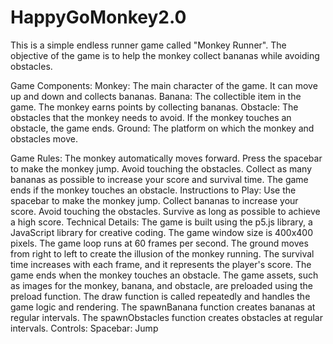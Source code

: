 # HappyGoMonkey2.0

This is a simple endless runner game called "Monkey Runner". The objective of the game is to help the monkey collect bananas while avoiding obstacles.

Game Components:
Monkey: The main character of the game. It can move up and down and collects bananas.
Banana: The collectible item in the game. The monkey earns points by collecting bananas.
Obstacle: The obstacles that the monkey needs to avoid. If the monkey touches an obstacle, the game ends.
Ground: The platform on which the monkey and obstacles move.

Game Rules:
The monkey automatically moves forward.
Press the spacebar to make the monkey jump.
Avoid touching the obstacles.
Collect as many bananas as possible to increase your score and survival time.
The game ends if the monkey touches an obstacle.
Instructions to Play:
Use the spacebar to make the monkey jump.
Collect bananas to increase your score.
Avoid touching the obstacles.
Survive as long as possible to achieve a high score.
Technical Details:
The game is built using the p5.js library, a JavaScript library for creative coding.
The game window size is 400x400 pixels.
The game loop runs at 60 frames per second.
The ground moves from right to left to create the illusion of the monkey running.
The survival time increases with each frame, and it represents the player's score.
The game ends when the monkey touches an obstacle.
The game assets, such as images for the monkey, banana, and obstacle, are preloaded using the preload function.
The draw function is called repeatedly and handles the game logic and rendering.
The spawnBanana function creates bananas at regular intervals.
The spawnObstacles function creates obstacles at regular intervals.
Controls:
Spacebar: Jump
